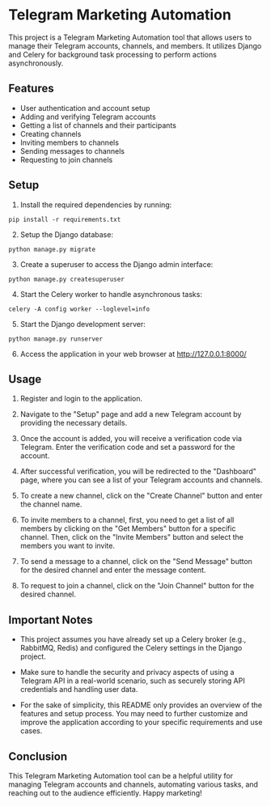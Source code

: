 # Telegram Marketing Automation

This project is a Telegram Marketing Automation tool that allows users to manage their Telegram accounts, channels, and members. It utilizes Django and Celery for background task processing to perform actions asynchronously.

## Features

- User authentication and account setup
- Adding and verifying Telegram accounts
- Getting a list of channels and their participants
- Creating channels
- Inviting members to channels
- Sending messages to channels
- Requesting to join channels

## Setup

1. Install the required dependencies by running:

```
pip install -r requirements.txt
```

2. Setup the Django database:

```
python manage.py migrate
```

3. Create a superuser to access the Django admin interface:

```
python manage.py createsuperuser
```

4. Start the Celery worker to handle asynchronous tasks:

```
celery -A config worker --loglevel=info
```

5. Start the Django development server:

```
python manage.py runserver
```

6. Access the application in your web browser at http://127.0.0.1:8000/

## Usage

1. Register and login to the application.

2. Navigate to the "Setup" page and add a new Telegram account by providing the necessary details.

3. Once the account is added, you will receive a verification code via Telegram. Enter the verification code and set a password for the account.

4. After successful verification, you will be redirected to the "Dashboard" page, where you can see a list of your Telegram accounts and channels.

5. To create a new channel, click on the "Create Channel" button and enter the channel name.

6. To invite members to a channel, first, you need to get a list of all members by clicking on the "Get Members" button for a specific channel. Then, click on the "Invite Members" button and select the members you want to invite.

7. To send a message to a channel, click on the "Send Message" button for the desired channel and enter the message content.

8. To request to join a channel, click on the "Join Channel" button for the desired channel.

## Important Notes

- This project assumes you have already set up a Celery broker (e.g., RabbitMQ, Redis) and configured the Celery settings in the Django project.

- Make sure to handle the security and privacy aspects of using a Telegram API in a real-world scenario, such as securely storing API credentials and handling user data.

- For the sake of simplicity, this README only provides an overview of the features and setup process. You may need to further customize and improve the application according to your specific requirements and use cases.

## Conclusion

This Telegram Marketing Automation tool can be a helpful utility for managing Telegram accounts and channels, automating various tasks, and reaching out to the audience efficiently. Happy marketing!
